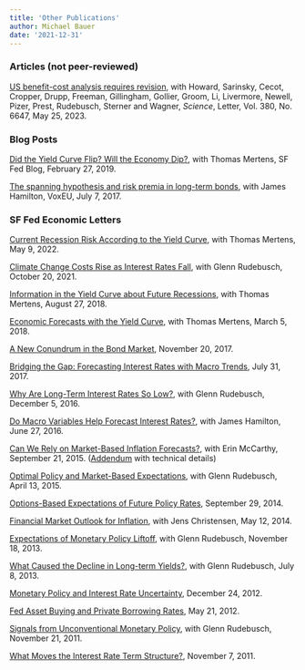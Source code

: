 ```yaml
---
title: 'Other Publications'
author: Michael Bauer
date: '2021-12-31'
---
```


### Articles (not peer-reviewed)

[US benefit-cost analysis requires revision](https://www.science.org/doi/10.1126/science.adi5943), with Howard, Sarinsky, Cecot, Cropper, Drupp, Freeman, Gillingham, Gollier, Groom, Li, Livermore, Newell, Pizer, Prest, Rudebusch, Sterner and Wagner, *Science*, Letter, Vol. 380, No. 6647, May 25, 2023.

### Blog Posts

[Did the Yield Curve Flip? Will the Economy
Dip?](https://www.frbsf.org/our-district/about/sf-fed-blog/did-yield-curve-flip-will-economy-dip/),
with Thomas Mertens, SF Fed Blog, February 27, 2019.

[The spanning hypothesis and risk premia in long-term
bonds](https://voxeu.org/article/spanning-hypothesis-and-risk-premia-long-term-bonds),
with James Hamilton, VoxEU, July 7, 2017.

### SF Fed Economic Letters

[Current Recession Risk According to the Yield Curve](https://www.frbsf.org/economic-research/publications/economic-letter/2022/may/current-recession-risk-according-to-yield-curve/),
with Thomas Mertens, May 9, 2022.

[Climate Change Costs Rise as Interest Rates
Fall](https://www.frbsf.org/economic-research/publications/economic-letter/2021/october/climate-change-costs-rise-as-interest-rates-fall/),
with Glenn Rudebusch, October 20, 2021.

[Information in the Yield Curve about Future
Recessions](https://www.frbsf.org/economic-research/publications/economic-letter/2018/august/information-in-yield-curve-about-future-recessions/),
with Thomas Mertens, August 27, 2018.

[Economic Forecasts with the Yield
Curve](https://www.frbsf.org/economic-research/publications/economic-letter/2018/march/economic-forecasts-with-yield-curve/),
with Thomas Mertens, March 5, 2018.

[A New Conundrum in the Bond
Market](https://www.frbsf.org/economic-research/publications/economic-letter/2017/november/new-conundrum-in-bond-market/),
November 20, 2017.

[Bridging the Gap: Forecasting Interest Rates with Macro
Trends](https://www.frbsf.org/economic-research/publications/economic-letter/2017/july/bridging-gap-forecasting-interest-rates-with-macroeconomic-trends/),
July 31, 2017.

[Why Are Long-Term Interest Rates So
Low?](https://www.frbsf.org/economic-research/publications/economic-letter/2016/december/why-are-long-term-interest-rates-so-low/),
with Glenn Rudebusch, December 5, 2016.

[Do Macro Variables Help Forecast Interest
Rates?](https://www.frbsf.org/economic-research/publications/economic-letter/2016/june/do-macroeconomic-variables-help-forecast-interest-rates/),
with James Hamilton, June 27, 2016.

[Can We Rely on Market-Based Inflation
Forecasts?](https://www.frbsf.org/economic-research/publications/economic-letter/2015/september/market-based-inflation-forecasting-and-alternative-methods/),
with Erin McCarthy, September 21, 2015. ([Addendum](https://www.frbsf.org/economic-research/files/el2015-30addendum.pdf)
with technical details)

[Optimal Policy and Market-Based
Expectations](https://www.frbsf.org/economic-research/publications/economic-letter/2015/april/monetary-policy-market-based-expectations/),
with Glenn Rudebusch, April 13, 2015.

[Options-Based Expectations of Future Policy
Rates](https://www.frbsf.org/economic-research/publications/economic-letter/2014/september/options-based-expectations-short-term-interest-rates-monetary-policy-rates/),
September 29, 2014.

[Financial Market Outlook for
Inflation](https://www.frbsf.org/economic-research/publications/economic-letter/2014/may/financial-market-outlook-inflation-derivatives/),
with Jens Christensen, May 12, 2014. 

[Expectations of Monetary Policy
Liftoff](https://www.frbsf.org/economic-research/publications/economic-letter/2013/november/federal-funds-rate-liftoff-increase-monetary-policy/),
with Glenn Rudebusch, November 18, 2013.

[What Caused the Decline in Long-term
Yields?](https://www.frbsf.org/economic-research/publications/economic-letter/2013/july/cause-decline-long-term-us-government-bond-yields/),
with Glenn Rudebusch, July 8, 2013.

[Monetary Policy and Interest Rate Uncertainty](https://www.frbsf.org/economic-research/publications/economic-letter/2012/december/monetary-policy-interest-rate-uncertainty/), December 24, 2012.

[Fed Asset Buying and Private Borrowing Rates](https://www.frbsf.org/economic-research/publications/economic-letter/2012/may/fed-asset-buying-private-borrowing-rates/), May 21, 2012.

[Signals from Unconventional Monetary Policy](https://www.frbsf.org/economic-research/publications/economic-letter/2011/november/unconventional-monetary-policy/), with Glenn Rudebusch, November 21, 2011.

[What Moves the Interest Rate Term Structure?](https://www.frbsf.org/economic-research/publications/economic-letter/2011/november/interest-rate-structure/), November 7, 2011.

